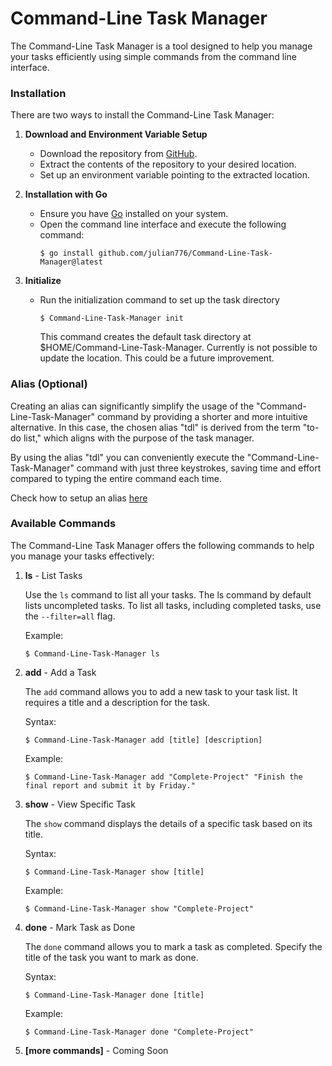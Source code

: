 # Command-Line Task Manager

The Command-Line Task Manager is a tool designed to help you manage your tasks efficiently using simple commands from the command line interface.

### Installation

There are two ways to install the Command-Line Task Manager:

1. **Download and Environment Variable Setup**

   - Download the repository from [GitHub](https://github.com/julian776/Task-Manager.git).
   - Extract the contents of the repository to your desired location.
   - Set up an environment variable pointing to the extracted location.

2. **Installation with Go**

   - Ensure you have [Go](https://golang.org/) installed on your system.
   - Open the command line interface and execute the following command:
     ```
     $ go install github.com/julian776/Command-Line-Task-Manager@latest
     ```

3. **Initialize**

   - Run the initialization command to set up the task directory
     ```
     $ Command-Line-Task-Manager init
     ```
     This command creates the default task directory at $HOME/Command-Line-Task-Manager.
     Currently is not possible to update the location. This could be a future improvement.

### Alias (Optional)
Creating an alias can significantly simplify the usage of the "Command-Line-Task-Manager" command by providing a shorter and more intuitive alternative. In this case, the chosen alias "tdl" is derived from the term "to-do list," which aligns with the purpose of the task manager.

By using the alias "tdl" you can conveniently execute the "Command-Line-Task-Manager" command with just three keystrokes, saving time and effort compared to typing the entire command each time.

Check how to setup an alias [here](./docs/alias.md)

### Available Commands

The Command-Line Task Manager offers the following commands to help you manage your tasks effectively:

1. **ls** - List Tasks

   Use the `ls` command to list all your tasks. The ls command by default lists uncompleted tasks. To list all tasks, including completed tasks, use the `--filter=all` flag.

   Example:
   ```
   $ Command-Line-Task-Manager ls
   ```

2. **add** - Add a Task

   The `add` command allows you to add a new task to your task list. It requires a title and a description for the task.

   Syntax:
   ```
   $ Command-Line-Task-Manager add [title] [description]
   ```

   Example:
   ```
   $ Command-Line-Task-Manager add "Complete-Project" "Finish the final report and submit it by Friday."
   ```

3. **show** - View Specific Task

   The `show` command displays the details of a specific task based on its title.

   Syntax:
   ```
   $ Command-Line-Task-Manager show [title]
   ```

   Example:
   ```
   $ Command-Line-Task-Manager show "Complete-Project"
   ```

4. **done** - Mark Task as Done

   The `done` command allows you to mark a task as completed. Specify the title of the task you want to mark as done.

   Syntax:
   ```
   $ Command-Line-Task-Manager done [title]
   ```

   Example:
   ```
   $ Command-Line-Task-Manager done "Complete-Project"
   ```

5. **[more commands]** - Coming Soon